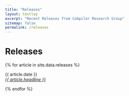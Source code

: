 ```yaml
---
title: "Releases"
layout: textlay
excerpt: "Recent Releases from Compiler Research Group"
sitemap: false
permalink: /releases
---
```


# Releases

{% for article in site.data.releases %}
<p>{{ article.date }} <br>
<em><a href='{{article.link}}'>{{ article.headline }}</a></em></p>
{% endfor %}
